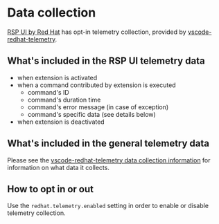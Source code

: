 # Data collection

[RSP UI by Red Hat](https://github.com/redhat-developer/vscode-rsp-ui) has opt-in telemetry collection, provided by [vscode-redhat-telemetry](https://github.com/redhat-developer/vscode-redhat-telemetry).

## What's included in the RSP UI telemetry data

* when extension is activated
* when a command contributed by extension is executed
    * command's ID
    * command's duration time
    * command's error message (in case of exception)
    * command's specific data (see details below)
* when extension is deactivated

## What's included in the general telemetry data

Please see the
[vscode-redhat-telemetry data collection information](https://github.com/redhat-developer/vscode-redhat-telemetry/blob/HEAD/USAGE_DATA.md#usage-data-being-collected-by-red-hat-extensions)
for information on what data it collects.

## How to opt in or out

Use the `redhat.telemetry.enabled` setting in order to enable or disable telemetry collection.

